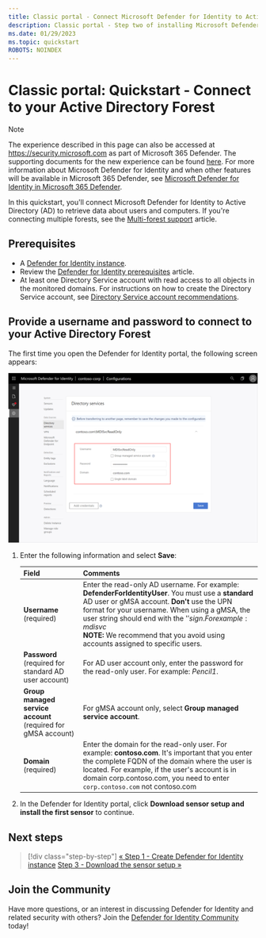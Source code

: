 ```yaml
---
title: Classic portal - Connect Microsoft Defender for Identity to Active Directory quickstart
description: Classic portal - Step two of installing Microsoft Defender for Identity helps you configure the domain connectivity settings on your Defender for Identity cloud service
ms.date: 01/29/2023
ms.topic: quickstart
ROBOTS: NOINDEX
---
```


# Classic portal: Quickstart - Connect to your Active Directory Forest

> [!NOTE]
> The experience described in this page can also be accessed at <https://security.microsoft.com> as part of Microsoft 365 Defender. The supporting documents for the new experience can be found [here](/microsoft-365/security/defender-identity/directory-service-accounts). For more information about Microsoft Defender for Identity and when other features will be available in Microsoft 365 Defender, see [Microsoft Defender for Identity in Microsoft 365 Defender](/microsoft-365/security/defender/microsoft-365-security-center-mdi).

In this quickstart, you'll connect Microsoft Defender for Identity to Active Directory (AD) to retrieve data about users and computers. If you're connecting multiple forests, see the [Multi-forest support](multi-forest.md) article.

## Prerequisites

- A [Defender for Identity instance](/defender-for-identity/deploy-defender-identity).
- Review the [Defender for Identity prerequisites](prerequisites.md) article.
- At least one Directory Service account with read access to all objects in the monitored domains. For instructions on how to create the Directory Service account, see [Directory Service account recommendations](directory-service-accounts.md).

## Provide a username and password to connect to your Active Directory Forest

The first time you open the Defender for Identity portal, the following screen appears:

![Welcome stage 1, Directory Services settings.](media/directory-services.png)

1. Enter the following information and select **Save**:

    |Field|Comments|
    |---|---|
    |**Username** (required)|Enter the read-only AD username. For example: **DefenderForIdentityUser**. You must use a **standard** AD user or gMSA account. **Don't** use the UPN format for your username. When using a gMSA, the user string should end with the '$' sign. For example: mdisvc$<br />**NOTE:** We recommend that you avoid using accounts assigned to specific users.|
    |**Password** (required for standard AD user account)|For AD user account only, enter the password for the read-only user. For example: *Pencil1*.|
    |**Group managed service account** (required for gMSA account)|For gMSA account only, select **Group managed service account**.|
    |**Domain** (required)|Enter the domain for the read-only user. For example: **contoso.com**. It's important that you enter the complete FQDN of the domain where the user is located. For example, if the user's account is in domain corp.contoso.com, you need to enter `corp.contoso.com` not contoso.com|

1. In the Defender for Identity portal, click **Download sensor setup and install the first sensor** to continue.

## Next steps

> [!div class="step-by-step"]
> [« Step 1 - Create Defender for Identity instance](/defender-for-identity/deploy-defender-identity)
> [Step 3 - Download the sensor setup »](/defender-for-identity/classic-install-step3)

## Join the Community

Have more questions, or an interest in discussing Defender for Identity and related security with others? Join the [Defender for Identity Community](<https://aka.ms/MDIcommunity>) today!